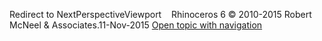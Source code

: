 ---
---

Redirect to NextPerspectiveViewport&#160;
&#160;
Rhinoceros 6 © 2010-2015 Robert McNeel &amp; Associates.11-Nov-2015
 [Open topic with navigation](nextperspectiveviewport.html) 

